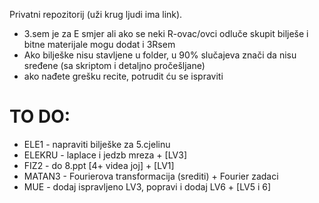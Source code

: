 Privatni repozitorij (uži krug ljudi ima link).

- 3.sem je za E smjer ali ako se neki R-ovac/ovci odluče skupit bilješe i bitne materijale mogu dodat i 3Rsem
- Ako bilješke nisu stavljene u folder, u 90% slučajeva znači da nisu sređene (sa skriptom i detaljno pročešljane)
- ako nađete grešku recite, potrudit ću se ispraviti

# TO DO:
- ELE1 - napraviti bilješke za 5.cjelinu 
- ELEKRU - laplace i jedzb mreza + [LV3]
- FIZ2 - do 8.ppt [4+ videa joj] + [LV1]
- MATAN3 - Fourierova transformacija (srediti) + Fourier zadaci
- MUE - dodaj ispravljeno LV3, popravi i dodaj LV6 + [LV5 i 6]
